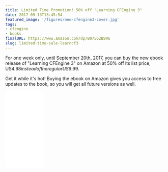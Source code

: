 ```yaml
---
title: Limited Time Promotion! 50% off "Learning CFEngine 3"
date: 2017-09-13T13:45:54
featured_image: '/figures/new-cfengine3-cover.jpg'
tags:
- cfengine
- books
finalURL: https://www.amazon.com/dp/B07562BSWG
slug: limited-time-sale-learncf3
---
```


For one week only, until September 20th, 2017, you can buy the new
ebook release of "Learning CFEngine 3" on Amazon at 50% off its list
price, US$4.98 instead of the regular US$9.99.

<!--more-->

Get it while it's hot! Buying the ebook on Amazon gives you access to
free updates to the book, so you will get all future versions as well.

<iframe style="width:120px;height:240px;" marginwidth="0" marginheight="0" scrolling="no" frameborder="0" src="//ws-na.amazon-adsystem.com/widgets/q?ServiceVersion=20070822&OneJS=1&Operation=GetAdHtml&MarketPlace=US&source=ac&ref=qf_sp_asin_til&ad_type=product_link&tracking_id=zzamboni-20&marketplace=amazon&region=US&placement=B07562BSWG&asins=B07562BSWG&linkId=c198b6763dfcdae02bfbef764d41b1b9&show_border=true&link_opens_in_new_window=true&price_color=333333&title_color=0066c0&bg_color=ffffff">
    </iframe>

